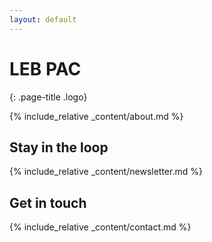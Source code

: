 ```yaml
---
layout: default
---
```


<!-- **Mark your calendars for this year's [Welcome Back BBQ]({% link bbq.md %})! 🍔**
{: .message-highlight} -->

# LEB PAC
{: .page-title .logo}

{% include_relative _content/about.md %}

## Stay in the loop
{% include_relative _content/newsletter.md %}

## Get in touch
{% include_relative _content/contact.md %}